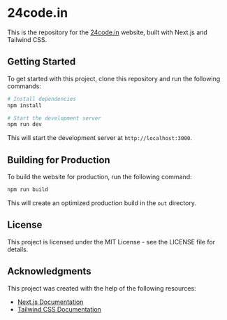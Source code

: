 # 24code.in

This is the repository for the [24code.in](https://www.24code.in) website, built with Next.js and Tailwind CSS.

## Getting Started

To get started with this project, clone this repository and run the following commands:

```bash
# Install dependencies
npm install

# Start the development server
npm run dev
```

This will start the development server at  `http://localhost:3000`.

## Building for Production

To build the website for production, run the following command:

```bash
npm run build
```

This will create an  optimized production build  in the  `out`  directory.

## License

This project is licensed under the  MIT License  - see the  LICENSE  file for details.

## Acknowledgments

This project was created with the help of the following resources:

-   [Next.js Documentation](https://nextjs.org/docs)
-   [Tailwind CSS Documentation](https://tailwindcss.com/docs)

